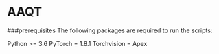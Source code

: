 # AAQT
###prerequisites
The following packages are required to run the scripts:

Python >= 3.6
PyTorch = 1.8.1
Torchvision = 
Apex
